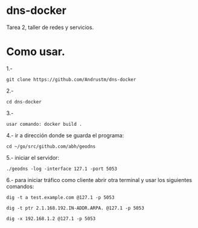 # dns-docker
Tarea 2, taller de redes y servicios.

# Como usar.

1.-
```
git clone https://github.com/Andrustm/dns-docker
```
2.-
```
cd dns-docker
```
3.-
```
usar comando: docker build .
```

4.- ir a dirección donde se guarda el programa: 
```
cd ~/go/src/github.com/abh/geodns
```
5.- iniciar el servidor: 
```
./geodns -log -interface 127.1 -port 5053
```
6.- para iniciar tráfico como cliente abrir otra terminal y usar los siguientes comandos:
```
dig -t a test.example.com @127.1 -p 5053

dig -t ptr 2.1.168.192.IN-ADDR.ARPA. @127.1 -p 5053

dig -x 192.168.1.2 @127.1 -p 5053
```
